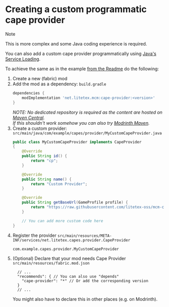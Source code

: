# Creating a custom programmatic cape provider

> [!NOTE]
> This is more complex and some Java coding experience is required.

You can also add a custom cape provider programmatically using [Java's Service Loading](https://docs.oracle.com/en/java/javase/21/docs/api/java.base/java/util/ServiceLoader.html).

To achieve the same as in the example [from the Readme](./README.md) do the following:

1. Create a new (fabric) mod
2. Add the mod as a dependency:
    ``build.gradle``
    ```groovy
    dependencies {
        modImplementation 'net.litetex.mcm:cape-provider:<version>'
    }
    ```
    _NOTE: No dedicated repository is required as the content are hosted on [Maven Central](https://maven.apache.org/repository/).<br/>If this shouldn't work somehow you can also try [Modrinth Maven](https://support.modrinth.com/en/articles/8801191-modrinth-maven)._
3. Create a custom provider:
    ``src/main/java/com/example/capes/provider/MyCustomCapeProvider.java``
    ```java
    public class MyCustomCapeProvider implements CapeProvider
    {
        @Override
        public String id() {
            return "cp";
        }

        @Override
        public String name() {
            return "Custom Provider";
        }

        @Override
        public String getBaseUrl(GameProfile profile) {
            return "https://raw.githubusercontent.com/litetex-oss/mcm-cape-provider/refs/heads/dev/custom-cape-demo/uuid.png";
        }

        // You can add more custom code here
    }
    ```
4. Register the provider
    ``src/main/resources/META-INF/services/net.litetex.capes.provider.CapeProvider``
    ```
    com.example.capes.provider.MyCustomCapeProvider
    ```
5. (Optional) Declare that your mod needs Cape Provider
    ``src/main/resources/fabric.mod.json``
    ```jsonc
      // ...
      "recommends": { // You can also use "depends"
        "cape-provider": "*" // Or add the corresponding version
      }
      // ...
    ```
    You might also have to declare this in other places (e.g. on Modrinth).
